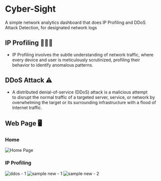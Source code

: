 # Cyber-Sight

A simple network analytics dashboard that does IP Profiling and DDoS Attack Detection, for designated network logs

## IP Profiling 🙎🏻‍♂️
- IP Profiling involves the subtle understanding of network traffic, where every device and user is meticulously scrutinized, profiling their behavior to identify anomalous patterns.

## DDoS Attack ⚠️
- A distributed denial-of-service (DDoS) attack is a malicious attempt to disrupt the normal traffic of a targeted server, service, or network by overwhelming the target or its surrounding infrastructure with a flood of Internet traffic.

## Web Page 🖥️
### Home
![Home Page](https://github.com/Vignesh227/Cyber-Sight/assets/96369223/62341246-fb59-4ea2-975f-eb9ae05c9d22)

### IP Profiling
![ddos - 1](https://github.com/Vignesh227/Cyber-Sight/assets/96369223/be7cdd08-b67a-42e2-8ff8-1b044de0020c)
![sample new - 1](https://github.com/Vignesh227/Cyber-Sight/assets/96369223/99f90ced-9ef7-4745-b1ac-b8b7a2376128)
![sample new - 2](https://github.com/Vignesh227/Cyber-Sight/assets/96369223/bff39dd0-c46a-462a-8fad-67d986a1ecfb)








